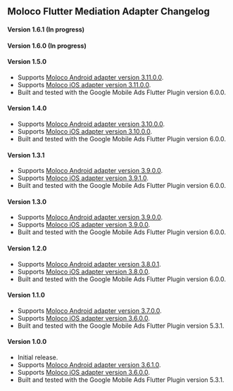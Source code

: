 ## Moloco Flutter Mediation Adapter Changelog

#### Version 1.6.1 (In progress)

#### Version 1.6.0 (In progress)

#### Version 1.5.0
- Supports [Moloco Android adapter version 3.11.0.0](https://github.com/googleads/googleads-mobile-android-mediation/blob/main/ThirdPartyAdapters/moloco/CHANGELOG.md#version-31100).
- Supports [Moloco iOS adapter version 3.11.0.0](https://github.com/googleads/googleads-mobile-ios-mediation/blob/main/adapters/Moloco/CHANGELOG.md#version-31100).
- Built and tested with the Google Mobile Ads Flutter Plugin version 6.0.0.

#### Version 1.4.0
- Supports [Moloco Android adapter version 3.10.0.0](https://github.com/googleads/googleads-mobile-android-mediation/blob/main/ThirdPartyAdapters/moloco/CHANGELOG.md#version-31000).
- Supports [Moloco iOS adapter version 3.10.0.0](https://github.com/googleads/googleads-mobile-ios-mediation/blob/main/adapters/Moloco/CHANGELOG.md#version-31000).
- Built and tested with the Google Mobile Ads Flutter Plugin version 6.0.0.

#### Version 1.3.1
- Supports [Moloco Android adapter version 3.9.0.0](https://github.com/googleads/googleads-mobile-android-mediation/blob/main/ThirdPartyAdapters/moloco/CHANGELOG.md#version-3900).
- Supports [Moloco iOS adapter version 3.9.1.0](https://github.com/googleads/googleads-mobile-ios-mediation/blob/main/adapters/Moloco/CHANGELOG.md#version-3910).
- Built and tested with the Google Mobile Ads Flutter Plugin version 6.0.0.

#### Version 1.3.0
- Supports [Moloco Android adapter version 3.9.0.0](https://github.com/googleads/googleads-mobile-android-mediation/blob/main/ThirdPartyAdapters/moloco/CHANGELOG.md#version-3900).
- Supports [Moloco iOS adapter version 3.9.0.0](https://github.com/googleads/googleads-mobile-ios-mediation/blob/main/adapters/Moloco/CHANGELOG.md#version-3900).
- Built and tested with the Google Mobile Ads Flutter Plugin version 6.0.0.

#### Version 1.2.0
- Supports [Moloco Android adapter version 3.8.0.1](https://github.com/googleads/googleads-mobile-android-mediation/blob/main/ThirdPartyAdapters/moloco/CHANGELOG.md#version-3801).
- Supports [Moloco iOS adapter version 3.8.0.0](https://github.com/googleads/googleads-mobile-ios-mediation/blob/main/adapters/Moloco/CHANGELOG.md#version-3800).
- Built and tested with the Google Mobile Ads Flutter Plugin version 6.0.0.

#### Version 1.1.0
- Supports [Moloco Android adapter version 3.7.0.0](https://github.com/googleads/googleads-mobile-android-mediation/blob/main/ThirdPartyAdapters/moloco/CHANGELOG.md#version-3700).
- Supports [Moloco iOS adapter version 3.6.0.0](https://github.com/googleads/googleads-mobile-ios-mediation/blob/main/adapters/Moloco/CHANGELOG.md#version-3600).
- Built and tested with the Google Mobile Ads Flutter Plugin version 5.3.1.

#### Version 1.0.0
- Initial release.
- Supports [Moloco Android adapter version 3.6.1.0](https://github.com/googleads/googleads-mobile-android-mediation/blob/main/ThirdPartyAdapters/moloco/CHANGELOG.md#version-3610).
- Supports [Moloco iOS adapter version 3.6.0.0](https://github.com/googleads/googleads-mobile-ios-mediation/blob/main/adapters/Moloco/CHANGELOG.md#version-3600).
- Built and tested with the Google Mobile Ads Flutter Plugin version 5.3.1.